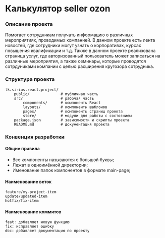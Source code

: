 # Калькулятор seller ozon

### Описание проекта
Помогает сотрудникам получать информацию о различных мероприятиях, проводимых компанией.
В данном проекте есть лента новостей, где сотрудники могут узнать о корпоративах, курсах повышения квалификации и т.д.
Также в данном проекте реализована страница услуг, где авторизованный пользователь может записаться на различные мероприятия, а также семинары, которые проводятся сотрдуниками компании с целью
расширения кругозора сотрудника.

### Структура проекта
    lk.sirius.react.project/
        public/              # публичная часть
        src/                 # рабочая часть
            components/      # компоненты React
            layouts/         # компоненты шаблонов
            pages/           # компоненты страниц проекта
            store/           # модули для работы с состоянием
        package.json         # зависимости и скрипты проекта
        README.md            # документация проекта

### Конвенция разработки
#### Общие правила
- Все компоненты называются с большой буквы;
- Лежат в одноимённой директории;
- Именование папок компонентов в формате main-page;

#### Наименование веток
    feature/my-project-item
    update/updated-item
    hotfix/fix-item

#### Наименование коммитов
    feat: добавляет новую функцию
    fix: исправляет ошибку
    doc: добавляет документацию по проекту
